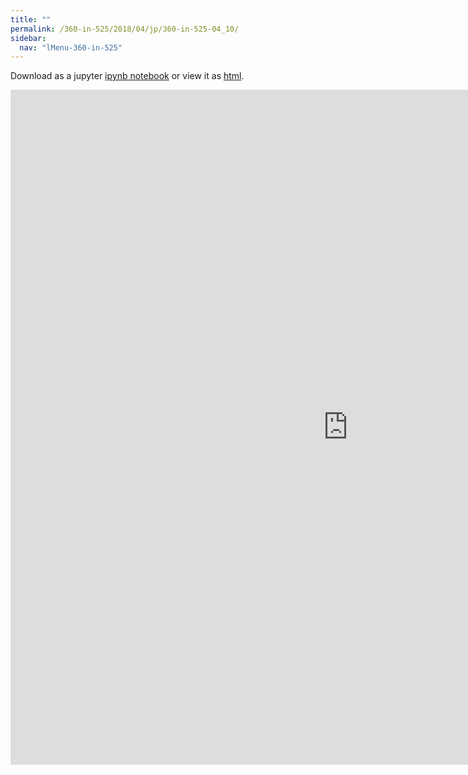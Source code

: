 ```yaml
---
title: ""
permalink: /360-in-525/2018/04/jp/360-in-525-04_10/
sidebar:
  nav: "lMenu-360-in-525"
---
```


Download as a jupyter [ipynb notebook](https://lamastex.github.io/scalable-data-science/360-in-525/2018/04/jp/360-in-525-04_10.ipynb) or view it as [html](https://lamastex.github.io/scalable-data-science/360-in-525/2018/04/jp/360-in-525-04_10.html).

<iframe src="https://lamastex.github.io/scalable-data-science/360-in-525/2018/04/jp/360-in-525-04_10.html" width="1080" height="1080" frameborder="0"></iframe>

